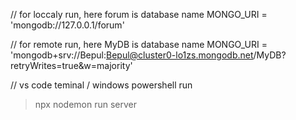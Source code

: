 // for loccaly run, here forum is database name
MONGO_URI = 'mongodb://127.0.0.1/forum'

// for remote run, here MyDB is database name
MONGO_URI = 'mongodb+srv://Bepul:Bepul@cluster0-lo1zs.mongodb.net/MyDB?retryWrites=true&w=majority'

// vs code teminal / windows powershell run
> npx nodemon run server
